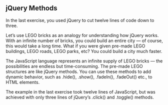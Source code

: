 ## jQuery Methods

In the last exercise, you used jQuery to cut twelve lines of code down to three.

Let’s use LEGO bricks as an analogy for understanding how jQuery works. With an infinite number of bricks, you could build an entire city — of course, this would take a long time. What if you were given pre-made LEGO buildings, LEGO roads, LEGO parks, etc? You could build a city much faster.

The JavaScript language represents an infinite supply of LEGO bricks — the possibilities are endless but time-consuming. The pre-made LEGO structures are like jQuery methods. You can use these methods to add dynamic behavior, such as .hide(), .show(), .fadeIn(), .fadeOut() etc., to HTML elements.

The example in the last exercise took twelve lines of JavaScript, but was achieved with only three lines of jQuery’s .click() and .toggle() methods.
